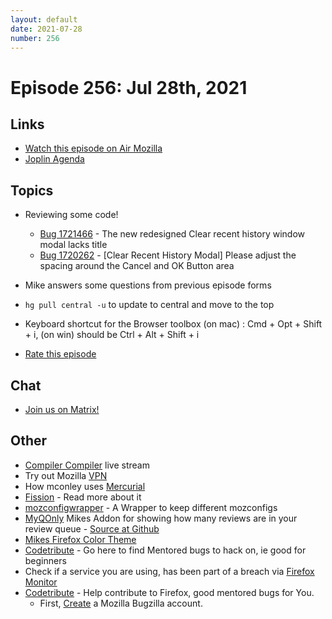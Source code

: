 ```yaml
---
layout: default
date: 2021-07-28
number: 256
---
```


# Episode 256: Jul 28th, 2021

## Links
* [Watch this episode on Air Mozilla](https://mzl.la/joy-of-coding-2021-07-28)
* [Joplin Agenda](https://mikeconley.ca/joc/agendas/Episode-0256.html)

## Topics
* Reviewing some code!
  - [Bug 1721466](https://phabricator.services.mozilla.com/D120984) - The new redesigned Clear recent history window modal lacks title
  - [Bug 1720262](https://phabricator.services.mozilla.com/D120985) - [Clear Recent History Modal] Please adjust the spacing around the Cancel and OK Button area
* Mike answers some questions from previous episode forms
* `hg pull central -u` to update to central and move to the top
* Keyboard shortcut for the Browser toolbox (on mac) : Cmd + Opt + Shift + i, (on win) should be Ctrl + Alt + Shift + i

* [Rate this episode](https://forms.gle/sfdkUfmkpGwEybM9A)

## Chat
* [Join us on Matrix!](https://matrix.to/#/!enWuAmKDOEEPYejXRk:mozilla.org?via=mozilla.org&via=raim.ist)

## Other
* [Compiler Compiler](https://www.twitch.tv/codehag) live stream
* Try out Mozilla [VPN](https://vpn.mozilla.org/)
* How mconley uses [Mercurial](https://mikeconley.github.io/documents/How_mconley_uses_Mercurial_for_Mozilla_code)
* [Fission](https://firefox-source-docs.mozilla.org/dom/dom/Fission.html) - Read more about it
* [mozconfigwrapper](https://github.com/ahal/mozconfigwrapper) - A Wrapper to keep different mozconfigs
* [MyQOnly](https://addons.mozilla.org/en-US/firefox/addon/myqonly/) Mikes Addon for showing how many reviews are in your review queue - [Source at Github](https://github.com/mikeconley/myqonly)
* [Mikes Firefox Color Theme](https://addons.mozilla.org/en-US/firefox/addon/electricbluegaloo/)
* [Codetribute](https://codetribute.mozilla.org/) - Go here to find Mentored bugs to hack on, ie good for beginners
* Check if a service you are using, has been part of a breach via [Firefox Monitor](https://monitor.firefox.com/breaches)
* [Codetribute](https://codetribute.mozilla.org/) - Help contribute to Firefox, good mentored bugs for You.
  - First, [Create](https://bugzilla.mozilla.org/createaccount.cgi) a Mozilla Bugzilla account.


